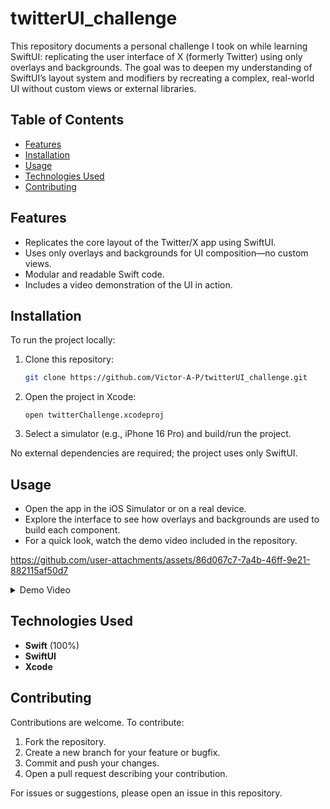 # twitterUI_challenge

This repository documents a personal challenge I took on while learning SwiftUI: replicating the user interface of X (formerly Twitter) using only overlays and backgrounds. The goal was to deepen my understanding of SwiftUI’s layout system and modifiers by recreating a complex, real-world UI without custom views or external libraries.

## Table of Contents

- [Features](#features)
- [Installation](#installation)
- [Usage](#usage)
- [Technologies Used](#technologies-used)
- [Contributing](#contributing)

## Features

- Replicates the core layout of the Twitter/X app using SwiftUI.
- Uses only overlays and backgrounds for UI composition—no custom views.
- Modular and readable Swift code.
- Includes a video demonstration of the UI in action.

## Installation

To run the project locally:

1. Clone this repository:
   ```bash
   git clone https://github.com/Victor-A-P/twitterUI_challenge.git
   ```
2. Open the project in Xcode:
   ```
   open twitterChallenge.xcodeproj
   ```
3. Select a simulator (e.g., iPhone 16 Pro) and build/run the project.

No external dependencies are required; the project uses only SwiftUI.

## Usage

- Open the app in the iOS Simulator or on a real device.
- Explore the interface to see how overlays and backgrounds are used to build each component.
- For a quick look, watch the demo video included in the repository.

  
https://github.com/user-attachments/assets/86d067c7-7a4b-46ff-9e21-882115af50d7


<details>
  <summary>Demo Video</summary>

  ![Simulator Screen Recording](https://private-user-images.githubusercontent.com/75404970/440899974-86d067c7-7a4b-46ff-9e21-882115af50d7.mp4)
</details>

## Technologies Used

- **Swift** (100%)
- **SwiftUI**
- **Xcode**

## Contributing

Contributions are welcome. To contribute:

1. Fork the repository.
2. Create a new branch for your feature or bugfix.
3. Commit and push your changes.
4. Open a pull request describing your contribution.

For issues or suggestions, please open an issue in this repository.

